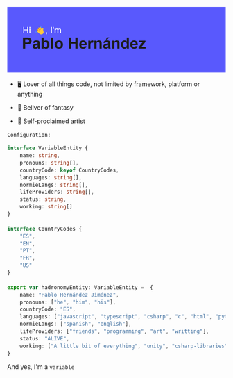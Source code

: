 ![](header.png)

- :desktop_computer: Lover of all things code, not limited by framework, platform or anything

- :dragon: Beliver of fantasy

- :art: Self-proclaimed artist

`Configuration:`

```typescript
interface VariableEntity {
    name: string,
    pronouns: string[],
    countryCode: keyof CountryCodes,
    languages: string[],
    normieLangs: string[],
    lifeProviders: string[],
    status: string,
    working: string[]
}

interface CountryCodes {
    "ES",
    "EN",
    "PT",
    "FR",
    "US"
}

export var hadronomyEntity: VariableEntity =  {
    name: "Pablo Hernández Jiménez",
    pronouns: ["he", "him", "his"],
    countryCode: "ES",
    languages: ["javascript", "typescript", "csharp", "c", "html", "python", "css"],
    normieLangs: ["spanish", "english"],
    lifeProviders: ["friends", "programming", "art", "writting"],
    status: "ALIVE",
    working: ["A little bit of everything", "unity", "csharp-libraries", "typescript-frameworks"]
}
```

And yes, I'm a <code>variable</code>

